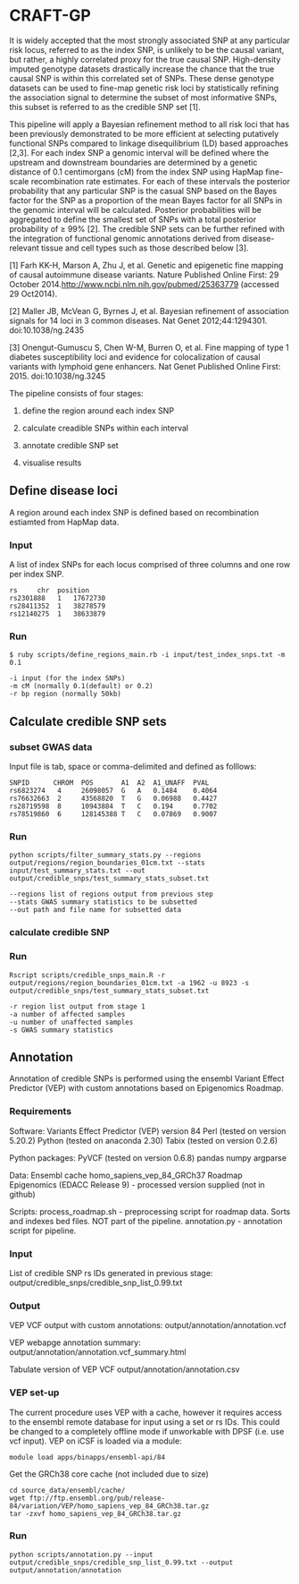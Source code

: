 # CRAFT-GP
It is widely accepted that the most strongly associated SNP at any particular risk locus, referred to as the index SNP, is unlikely to be the causal variant, but rather, a highly correlated proxy for the true causal SNP. High-density imputed genotype datasets drastically increase the chance that the true causal SNP is within this correlated set of SNPs. These dense genotype datasets can be used to fine-map genetic risk loci by statistically refining the association signal to determine the subset of most informative SNPs, this subset is referred to as the credible SNP set [1]. 

This pipeline will apply a Bayesian refinement method to all risk loci that has been previously demonstrated to be more efficient at selecting putatively functional SNPs compared to linkage disequilibrium (LD) based approaches [2,3]. For each index SNP a genomic interval will be defined where the upstream and downstream boundaries are determined by a genetic distance of 0.1 centimorgans (cM) from the index SNP using HapMap fine-scale recombination rate estimates. For each of these intervals the posterior probability that any particular SNP is the casual SNP based on the Bayes factor for the SNP as a proportion of the mean Bayes factor for all SNPs in the genomic interval will be calculated. Posterior probabilities will be aggregated to define the smallest set of SNPs with a total posterior probability of ≥ 99% [2]. The credible SNP sets can be further refined with the integration of functional genomic annotations derived from disease-relevant tissue and cell types such as those described below [3].

[1] 	Farh KK-H, Marson A, Zhu J, et al. Genetic and epigenetic fine mapping of causal autoimmune disease variants. Nature Published Online First: 29 October 2014.http://www.ncbi.nlm.nih.gov/pubmed/25363779 (accessed 29 Oct2014).

[2] 	Maller JB, McVean G, Byrnes J, et al. Bayesian refinement of association signals for 14 loci in 3 common diseases. Nat Genet 2012;44:1294301. doi:10.1038/ng.2435

[3] 	Onengut-Gumuscu S, Chen W-M, Burren O, et al. Fine mapping of type 1 diabetes susceptibility loci and evidence for colocalization of causal variants with lymphoid gene enhancers. Nat Genet Published Online First: 2015. doi:10.1038/ng.3245

The pipeline consists of four stages:

1. define the region around each index SNP

2. calculate creadible SNPs within each interval

3. annotate credible SNP set

4. visualise results

## Define disease loci
A region around each index SNP is defined based on recombination estiamted from HapMap data.

### Input

A list of index SNPs for each locus comprised of three columns and one row per index SNP.

```
rs	   chr	position
rs2301888   1	17672730
rs28411352  1	38278579
rs12140275  1	38633879

```

### Run

```
$ ruby scripts/define_regions_main.rb -i input/test_index_snps.txt -m 0.1

-i input (for the index SNPs)
-m cM (normally 0.1(default) or 0.2)
-r bp region (normally 50kb)

```

## Calculate credible SNP sets

### subset GWAS data

Input file is tab, space or comma-delimited and defined as folllows:

```
SNPID      CHROM  POS       A1  A2  A1_UNAFF  PVAL
rs6823274   4     26098057  G   A   0.1484    0.4064
rs76632663  2     43568820  T   G   0.06988   0.4427
rs28719598  8     10943884  T   C   0.194     0.7702
rs78519860  6     128145388 T   C   0.07869   0.9007
```

### Run
```
python scripts/filter_summary_stats.py --regions output/regions/region_boundaries_01cm.txt --stats input/test_summary_stats.txt --out output/credible_snps/test_summary_stats_subset.txt

--regions list of regions output from previous step
--stats GWAS summary statistics to be subsetted
--out path and file name for subsetted data
```

### calculate credible SNP

### Run
```
Rscript scripts/credible_snps_main.R -r output/regions/region_boundaries_01cm.txt -a 1962 -u 8923 -s output/credible_snps/test_summary_stats_subset.txt

-r region list output from stage 1
-a number of affected samples
-u number of unaffected samples
-s GWAS summary statistics
```

## Annotation

Annotation of credible SNPs is performed using the ensembl Variant Effect Predictor (VEP) with custom annotations based on Epigenomics Roadmap.

### Requirements

Software: 
Variants Effect Predictor (VEP) version 84 
Perl (tested on version 5.20.2) 
Python (tested on anaconda 2.30) 
Tabix (tested on version 0.2.6) 

Python packages:
    PyVCF (tested on version 0.6.8)
    pandas
    numpy
    argparse

Data:
Ensembl cache homo_sapiens_vep_84_GRCh37
Roadmap Epigenomics (EDACC Release 9) - processed version supplied (not in github)

Scripts:
process_roadmap.sh - preprocessing script for roadmap data. Sorts and indexes bed files. NOT part of the pipeline.
annotation.py - annotation script for pipeline.

### Input
List of credible SNP rs IDs generated in previous stage:
    output/credible_snps/credible_snp_list_0.99.txt

### Output
VEP VCF output with custom annotations:
    output/annotation/annotation.vcf

VEP webapge annotation summary:
    output/annotation/annotation.vcf_summary.html

Tabulate version of VEP VCF
    output/annotation/annotation.csv

### VEP set-up

The current procedure uses VEP with a cache, however it requires access to the ensembl remote database for input using a set or rs IDs. This could be changed to a completely offline mode if unworkable with DPSF (i.e. use vcf input). VEP on iCSF is loaded via a module:
```
module load apps/binapps/ensembl-api/84
```

Get the GRCh38 core cache (not included due to size)
```
cd source_data/ensembl/cache/
wget ftp://ftp.ensembl.org/pub/release-84/variation/VEP/homo_sapiens_vep_84_GRCh38.tar.gz
tar -zxvf homo_sapiens_vep_84_GRCh38.tar.gz
```

### Run
```
python scripts/annotation.py --input output/credible_snps/credible_snp_list_0.99.txt --output output/annotation/annotation
```